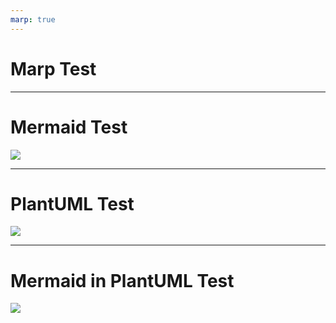 ```yaml
---
marp: true
---
```


# Marp Test

---

# Mermaid Test

![](test-mermaid.png)

---

# PlantUML Test

![](test-plantuml.svg)

---

# Mermaid in PlantUML Test

![](test-mermaid-in-plantuml.svg)
